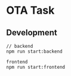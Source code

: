 # OTA Task


## Development
```
// backend
npm run start:backend

frontend
npm run start:frontend
```